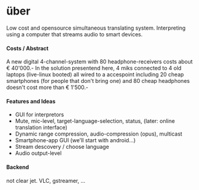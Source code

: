 über
=====

Low cost and opensource simultaneous translating system.
Interpreting using a computer that streams audio to smart devices.


#### Costs / Abstract
A new digital 4-channel-system with 80 headphone-receivers costs about € 40'000.-
In the solution presentend here, 4 miks connected to 4 old laptops (live-linux booted) all wired to a accespoint including 20 cheap smartphones (for people that don't bring one) and 80 cheap headphones doesn't cost more than € 1'500.-


#### Features and Ideas
* GUI for interpretors
 * Mute, mic-level, target-language-selection, status, (later: online translation interface)
* Dynamic range compression, audio-compression (opus), multicast
* Smartphone-app GUI (we'll start with android...)
 * Stream descovery / choose language
 * Audio output-level

#### Backend
not clear jet. VLC, gstreamer, ...